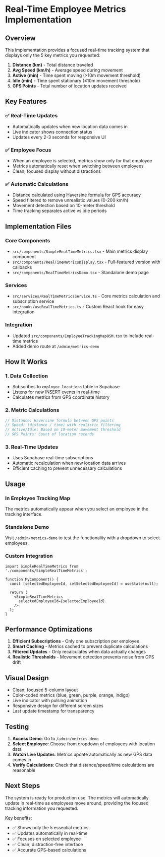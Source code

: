 # Real-Time Employee Metrics Implementation

## Overview

This implementation provides a focused real-time tracking system that displays only the 5 key metrics you requested:

1. **Distance (km)** - Total distance traveled
2. **Avg Speed (km/h)** - Average speed during movement
3. **Active (min)** - Time spent moving (>10m movement threshold)
4. **Idle (min)** - Time spent stationary (≤10m movement threshold)
5. **GPS Points** - Total number of location updates received

## Key Features

### ✅ Real-Time Updates
- Automatically updates when new location data comes in
- Live indicator shows connection status
- Updates every 2-3 seconds for responsive UI

### ✅ Employee Focus
- When an employee is selected, metrics show only for that employee
- Metrics automatically reset when switching between employees
- Clean, focused display without distractions

### ✅ Automatic Calculations
- Distance calculated using Haversine formula for GPS accuracy
- Speed filtered to remove unrealistic values (0-200 km/h)
- Movement detection based on 10-meter threshold
- Time tracking separates active vs idle periods

## Implementation Files

### Core Components
- `src/components/SimpleRealTimeMetrics.tsx` - Main metrics display component
- `src/components/RealTimeMetricsDisplay.tsx` - Full-featured version with callbacks
- `src/components/RealTimeMetricsDemo.tsx` - Standalone demo page

### Services
- `src/services/RealTimeMetricsService.ts` - Core metrics calculation and subscription service
- `src/hooks/useRealTimeMetrics.ts` - Custom React hook for easy integration

### Integration
- Updated `src/components/EmployeeTrackingMapOSM.tsx` to include real-time metrics
- Added demo route at `/admin/metrics-demo`

## How It Works

### 1. Data Collection
- Subscribes to `employee_locations` table in Supabase
- Listens for new INSERT events in real-time
- Calculates metrics from GPS coordinate history

### 2. Metric Calculations
```typescript
// Distance: Haversine formula between GPS points
// Speed: (distance / time) with realistic filtering
// Active/Idle: Based on 10-meter movement threshold
// GPS Points: Count of location records
```

### 3. Real-Time Updates
- Uses Supabase real-time subscriptions
- Automatic recalculation when new location data arrives
- Efficient caching to prevent unnecessary calculations

## Usage

### In Employee Tracking Map
The metrics automatically appear when you select an employee in the tracking interface.

### Standalone Demo
Visit `/admin/metrics-demo` to test the functionality with a dropdown to select employees.

### Custom Integration
```tsx
import SimpleRealTimeMetrics from './components/SimpleRealTimeMetrics';

function MyComponent() {
  const [selectedEmployeeId, setSelectedEmployeeId] = useState(null);
  
  return (
    <SimpleRealTimeMetrics 
      selectedEmployeeId={selectedEmployeeId}
    />
  );
}
```

## Performance Optimizations

1. **Efficient Subscriptions** - Only one subscription per employee
2. **Smart Caching** - Metrics cached to prevent duplicate calculations
3. **Filtered Updates** - Only recalculates when data actually changes
4. **Realistic Thresholds** - Movement detection prevents noise from GPS drift

## Visual Design

- Clean, focused 5-column layout
- Color-coded metrics (blue, green, purple, orange, indigo)
- Live indicator with pulsing animation
- Responsive design for different screen sizes
- Last update timestamp for transparency

## Testing

1. **Access Demo**: Go to `/admin/metrics-demo`
2. **Select Employee**: Choose from dropdown of employees with location data
3. **Watch Live Updates**: Metrics update automatically as new GPS data comes in
4. **Verify Calculations**: Check that distance/speed/time calculations are reasonable

## Next Steps

The system is ready for production use. The metrics will automatically update in real-time as employees move around, providing the focused tracking information you requested.

Key benefits:
- ✅ Shows only the 5 essential metrics
- ✅ Updates automatically in real-time
- ✅ Focuses on selected employee
- ✅ Clean, distraction-free interface
- ✅ Accurate GPS-based calculations
